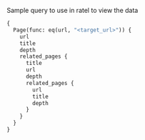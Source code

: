 Sample query to use in ratel to view the data
```graphql
{
  Page(func: eq(url, "<target_url>")) {   
    url
    title
    depth
    related_pages {
      title
      url
      depth
      related_pages {
        url
        title
        depth 
      }
    }
  }
}
```